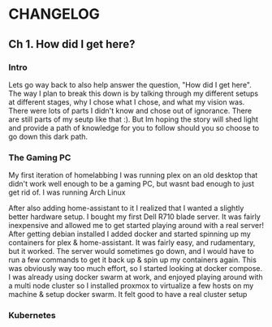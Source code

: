 # CHANGELOG

## Ch 1. How did I get here?


### Intro
Lets go way back to also help answer the question, "How did I get here". The
way I plan to break this down is by talking through my different setups at different
stages, why I chose what I chose, and what my vision was. There were lots of parts
I didn't know and chose out of ignorance. There are still parts of my seutp like that
:). But Im hoping the story will shed light and provide a path of knowledge for you
to follow should you so choose to go down this dark path.

### The Gaming PC
My first iteration of homelabbing I was running plex on an old desktop that
didn't work well enough to be a gaming PC, but wasnt bad enough to just get
rid of. I was running Arch Linux

After also adding home-assistant to it I realized that I wanted a slightly better hardware setup. I bought my first
Dell R710 blade server. It was fairly inexpensive and allowed me to get started
playing around with a real server! After getting debian installed I added
docker and started spinning up my containers for plex & home-assistant. It was
fairly easy, and rudamentary, but it worked. The server would sometimes go
down, and I would have to run a few commands to get it back up & spin up my
containers again. This was obviously way too much effort, so I started looking
at docker compose. I was already using docker swarm at work, and enjoyed
playing around with a multi node cluster so I installed proxmox to virtualize a
few hosts on my machine & setup docker swarm. It felt good to have a real cluster
setup

### Kubernetes
